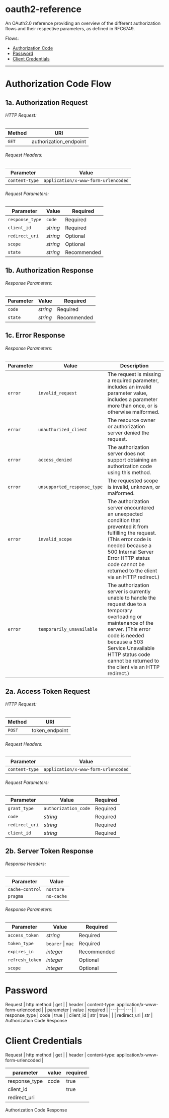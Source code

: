 # oauth2-reference
An OAuth2.0 reference providing an overview of the different authorization flows and their respective parameters, as defined in RFC6749.

Flows:
- [Authorization Code](#authorization-code-flow)
- [Password](#password-flow)
- [Client Credentials](#client-credentials-flow)
---

# Authorization Code Flow

## 1a. Authorization Request
###### HTTP Request:
| Method | URI |
| --- | --- |
| `GET` | authorization_endpoint |

###### Request Headers:
| Parameter | Value |
|---|---|
| `content-type` | `application/x-www-form-urlencoded` |

###### Request Parameters:
| Parameter | Value | Required |
|---|---|---|
| `response_type` | `code` | Required |
| `client_id` | _string_ | Required | 
| `redirect_uri` | _string_ | Optional |
| `scope` | _string_ | Optional |
| `state` | _string_ | Recommended |

## 1b. Authorization Response
###### Response Parameters:
| Parameter | Value | Required |
|---|---|---|
| `code` | _string_ | Required |
| `state` | _string_ | Recommended |

## 1c. Error Response
###### Response Parameters:

| Parameter | Value | Description |
|---|---|---|
| `error` | `invalid_request` | The request is missing a required parameter, includes an invalid parameter value, includes a parameter more than once, or is otherwise malformed. |
| `error` | `unauthorized_client` | The resource owner or authorization server denied the request. |
| `error` | `access_denied` | The authorization server does not support obtaining an authorization code using this method. |
| `error` | `unsupported_response_type` | The requested scope is invalid, unknown, or malformed. |
| `error` | `invalid_scope` | The authorization server encountered an unexpected condition that prevented it from fulfilling the request. (This error code is needed because a 500 Internal Server Error HTTP status code cannot be returned to the client via an HTTP redirect.) |
| `error` | `temporarily_unavailable` | The authorization server is currently unable to handle the request due to a temporary overloading or maintenance of the server. (This error code is needed because a 503 Service Unavailable HTTP status code cannot be returned to the client via an HTTP redirect.) |

## 2a. Access Token Request
###### HTTP Request:

| Method | URI |
| --- | --- |
| `POST` | token_endpoint |

###### Request Headers:
| Parameter | Value |
|---|---|
| `content-type` | `application/x-www-form-urlencoded` |

###### Request Parameters:
| Parameter | Value | Required |
|---|---|---|
| `grant_type` | `authorization_code` | Required |
| `code` | _string_ | Required | 
| `redirect_uri` | _string_ | Required |
| `client_id` | _string_ | Required |

## 2b. Server Token Response
###### Response Headers:
| Parameter | Value |
|---|---|
| `cache-control` | `nostore` |
| `pragma` | `no-cache` |

###### Response Parameters:
| Parameter | Value | Required |
|---|---|---|
| `access_token` | _string_ | Required |
| `token_type` | `bearer` \| `mac` | Required |
| `expires_in` | _integer_ | Recommended |
| `refresh_token` | _integer_ | Optional |
| `scope` | _integer_ | Optional |

# Password
Request
| http method | get |
| header | content-type: application/x-www-form-urlencoded |
| parameter | value | required |
|---|---|---|
| response_type | code | true |
| client_id | str | true | |
| redirect_uri | str |
Authorization Code Response

# Client Credentials
Request
| http method | get |
| header | content-type: application/x-www-form-urlencoded |

| parameter | value | required |
|---|---|---|
| response_type | code | true |
| client_id | | true | |
| redirect_uri |  |

Authorization Code Response

